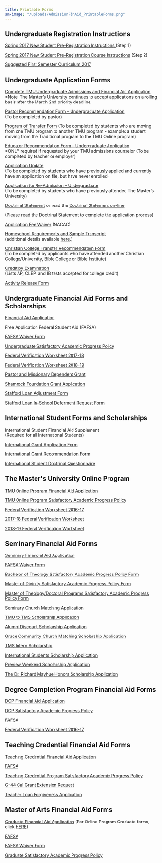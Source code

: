 ```yaml
---
title: Printable Forms
sm-image: "/uploads/AdmissionFinAid_PrintableForms.png"
---
```


## Undergraduate Registration Instructions

[Spring 2017 New Student Pre-Registration Instructions ](http://www.masters.edu/media/868825/sp-17-new-student-pre-registration.pdf "SP 17 New Student Pre-Registration.pdf")(Step 1)

[Spring 2017 New Student Pre-Registration Course Instructions](http://www.masters.edu/media/868824/sp-17-new-student-course-registration-instructions.pdf "SP 17 New Student Course Registration Instructions.pdf") (Step 2)

[Suggested First Semester Curriculum 2017](http://www.masters.edu/media/867607/suggested-first-semester-curriculum-2016.xlsx "Suggested First Semester Curriculum 2016.xlsx")

## Undergraduate Application Forms

[Complete TMU Undergraduate Admissions and Financial Aid Application](http://www.masters.edu/media/868819/undergrad-app-for-web-form.pdf "Undergrad App for Web Form.pdf")\
\*Note: The Master’s University continues to accept applications on a rolling basis after the March 2nd priority deadline.

[Pastor Recommendation Form – Undergraduate Application](http://www.masters.edu/media/868817/pastorrecommendation.pdf "PastorRecommendation.pdf")\
\(To be completed by pastor)

[Program of Transfer Form](http://www.masters.edu/media/868815/program-transfer-form.pdf "Program Transfer Form.pdf") (To be completed by students who are moving from one TMU program to another TMU program - example: a student moving from the Traditional program to the TMU Online program)

[Educator Recommendation Form – Undergraduate Application](http://www.masters.edu/media/868814/educatorrecommendation.pdf "EducatorRecommendation.pdf")\
\*ONLY required if requested by your TMU admissions counselor (To be completed by teacher or employer)

[Application Update](http://www.masters.edu/media/868816/undergrad-app-update.pdf "Undergrad App Update.pdf")\
\(To be completed by students who have previously applied and currently have an application on file, but have never enrolled)

[Application for Re-Admission – Undergraduate](http://www.masters.edu/media/868818/re-admit-app.pdf "Re-Admit App.pdf")\
\(To be completed by students who have previously attended The Master’s University)

[Doctrinal Statement](http://www2.masters.edu/admissions/downloads/TMC%20Doctrinal%20Statement.pdf) or read the [Doctrinal Statement on-line](http://www2.masters.edu/undergrad/doctrine)

\(Please read the Doctrinal Statement to complete the application process)

[Application Fee Waiver](http://www.nacacnet.org/studentinfo/feewaiver/Documents/ApplicationFeeWaiver.pdf "NACAC Application Fee Waiver") (NACAC)

[Homeschool Requirements and Sample Transcript](http://www2.masters.edu/admissions/downloads/HomeschoolTranscriptForm.pdf)\
\(additional details available [here](http://www.masters.edu/financial-aid/printableforms/# "Homeschool").)

[Christian College Transfer Recommendation Form](http://www.masters.edu/media/816508/cc-transfer-form-form.pdf "Christian College Transfer Form")\
\(To be completed by applicants who have attended another Christian College/University, Bible College or Bible Institute)

[Credit by Examination](http://www2.masters.edu/admissions/downloads/CreditbyExamination.pdf)\
\(Lists AP, CLEP, and IB tests accepted for college credit)

[Activity Release Form](/uploads/TMU_ActivityRelease%202017.pdf)

## Undergraduate Financial Aid Forms and Scholarships

[Financial Aid Application](http://www.masters.edu/media/869351/forms-application-faa.pdf "Forms- Application- FAA.pdf")

[Free Application Federal Student Aid (FAFSA)](http://www.fafsa.ed.gov/)

[FAFSA Waiver Form](http://www.masters.edu/media/868509/forms-mi-fafsa-waiver.pdf "Forms- MI- FAFSA Waiver.pdf")

[Undergraduate Satisfactory Academic Progress Policy](http://www.masters.edu/media/868183/undergrad-satisfactory-academic-progress-policy.pdf "Undergrad - Satisfactory Academic Progress Policy.pdf")

[Federal Verification Worksheet 2017-18](http://www.masters.edu/media/868376/forms-mi-fvw-2017-18.pdf "Forms- MI- FVW 2017-18.pdf")

[Federal Verification Worksheet 2018-19](/uploads/Forms-%20MI-%20FVW%2018-19.pdf)

[Pastor and Missionary Dependent Grant](http://www.masters.edu/media/868500/forms-application-pmd-17-18.pdf "Forms- Application- PMD 17-18.pdf")

[Shamrock Foundation Grant Application](http://www.masters.edu/media/869290/forms-application-shamrock-2017-18.pdf "Forms- Application- Shamrock 2017-18.pdf")

[Stafford Loan Adjustment Form](http://www.masters.edu/media/868505/forms-application-stafford-loan-adjustment.pdf "Forms- Application- Stafford Loan Adjustment.pdf")

[Stafford Loan In-School Deferment Request Form](http://www.masters.edu/media/601637/Forms-%20LN-%20Stafford%20In-School%20Deferment%20Request%20Form.pdf)

## International Student Forms and Scholarships

[International Student Financial Aid Supplement](http://www.masters.edu/media/868511/forms-int-student-financial-aid-supplemental-form.pdf "Forms- INT- Student Financial Aid Supplemental Form.pdf")\
\(Required for all International Students)

[International Grant Application Form](http://www.masters.edu/media/869288/isg-app-2.pdf "ISG App 2.pdf")

[International Grant Recommendation Form](http://www.masters.edu/media/868508/forms-int-international-student-grant-recommendation-form.pdf "Forms- INT- International Student Grant Recommendation Form.pdf")

[International Student Doctrinal Questionnaire](http://www.masters.edu/media/868510/forms-int-doctrinal-questionaire.pdf "Forms- INT- Doctrinal Questionaire.pdf")

## The Master's University Online Program

[TMU Online Program Financial Aid Application](http://www.masters.edu/media/868174/online-program-financial-aid-application.pdf "Online Program - Financial Aid Application.pdf")

[TMU Online Program Satisfactory Academic Progress Policy](http://www.masters.edu/media/867132/corrected-online-program-satisfactory-academic-progress-policy.pdf)

[Federal Verification Worksheet 2016-17](http://www.masters.edu/media/868238/forms-mi-fvw-2016-17.pdf "Forms- MI- FVW 2016-17.pdf")

[2017-18 Federal Verification Worksheet](http://www.masters.edu/media/868376/forms-mi-fvw-2017-18.pdf "2017-18 Federal Verification Worksheet")

[2018-19 Federal Verification Worksheet](/uploads/Forms-%20MI-%20FVW%2018-19-44a72b.pdf)

## Seminary Financial Aid Forms

[Seminary Financial Aid Application](http://www.masters.edu/media/869798/forms-application-seminary-faa-rev.pdf "Forms- Application- Seminary FAA rev.pdf")

[FAFSA Waiver Form](http://www.masters.edu/media/868185/fafsa-waiver-form-sem.pdf "FAFSA Waiver Form - Sem.pdf")

[Bachelor of Theology Satisfactory Academic Progress Policy Form](http://www.masters.edu/media/868152/bachelor-of-theology-satisf-prog.pdf "Bachelor of Theology Satisf. Prog.pdf")

[Master of Divinity Satisfactory Academic Progress Policy Form](http://www.masters.edu/media/868168/mdiv-satisfactory-academic-progress-policy.pdf "MDIV Satisfactory Academic Progress Policy.pdf")

[Master of Theology/Doctoral Programs Satisfactory Academic Progress Policy Form](http://www.masters.edu/media/868737/forms-mi-sapp-thm-dmin-phd.pdf "Forms- MI- SAPP THM-DMIN-PHD.pdf")

[Seminary Church Matching Application](http://www.masters.edu/media/869768/forms-seminary-application-seminary-matching-funds.pdf "Forms- Seminary Application- Seminary Matching Funds.pdf")

[TMU to TMS Scholarship Application](http://www.masters.edu/media/869770/forms-seminary-application-tmu-to-tms-scholarship.pdf "Forms- Seminary Application- TMU to TMS Scholarship.pdf")

[Alumni Discount Scholarship Application](http://www.masters.edu/media/869792/forms-seminary-application-alumni-scholarship.pdf "Forms- Seminary Application- Alumni Scholarship.pdf")

[Grace Community Church Matching Scholarship Application](http://www.masters.edu/media/869784/forms-seminary-application-gcc-matching-internship-rev.pdf "Forms- Seminary Application- GCC Matching Internship rev.pdf")

[TMS Intern Scholarship](http://www.masters.edu/media/869785/forms-seminary-application-tms-intern-scholarship-rev.pdf "Forms- Seminary Application- TMS Intern Scholarship rev.pdf")

[International Students Scholarship Application](http://www.masters.edu/media/869782/forms-seminary-application-international-students-scholarship-rev.pdf "Forms- Seminary Application- International Students Scholarship rev.pdf")

[Preview Weekend Scholarship Application](http://www.masters.edu/media/869783/forms-seminary-application-preview-weekend-scholarship-rev.pdf "Forms- Seminary Application- Preview Weekend Scholarship rev.pdf")

[The Dr. Richard Mayhue Honors Scholarship Application](http://www.masters.edu/media/869787/forms-seminary-application-mayhue-honors.pdf "Forms- Seminary Application- Mayhue Honors.pdf")

## Degree Completion Program Financial Aid Forms

[DCP Financial Aid Application](http://www.masters.edu/media/868156/degree-completion-program-financial-aid-application.pdf "Degree Completion Program - Financial Aid Application.pdf")

[DCP Satisfactory Academic Progress Policy](http://www.masters.edu/media/868157/degree-completion-program-satisfactory-academic-progress-policy.pdf "Degree Completion Program - Satisfactory Academic Progress Policy.pdf")

[FAFSA](http://www.fafsa.ed.gov/)

[Federal Verification Worksheet 2016-17](http://www.masters.edu/media/868238/forms-mi-fvw-2016-17.pdf "Forms- MI- FVW 2016-17.pdf")

## Teaching Credential Financial Aid Forms

[Teaching Credential Financial Aid Application](http://www.masters.edu/media/868516/forms-application-tcp-faa.pdf "Forms- Application- TCP FAA.pdf")

[FAFSA](http://www.fafsa.ed.gov/)

[Teaching Credential Program Satisfactory Academic Progress Policy](http://www.masters.edu/media/868182/teacher-credential-satisfactory-academic-progress-policy.pdf "Teacher Credential Satisfactory Academic Progress Policy.pdf")

[G-44 Cal Grant Extension Request](http://www.csac.ca.gov/PUBS/FORMS/GRNT_FRM/G-44.PDF)

[Teacher Loan Forgiveness Application](http://ifap.ed.gov/dpcletters/attachments/GEN1419AttachTeacherLoanForgivenessApp.pdf)

## Master of Arts Financial Aid Forms

[Graduate Financial Aid Application](http://www.masters.edu/media/868281/graduate-financial-aid-application.pdf "Grad FAA.pdf") (For Online Program Graduate forms, click [HERE](http://www.masters.edu/onlineforms))

[FAFSA](http://www.fafsa.ed.gov/)

[FAFSA Waiver Form](http://www.masters.edu/media/868163/grad-fafsa-waiver-form.pdf "Grad FAFSA Waiver Form.pdf")

[Graduate Satisfactory Academic Progress Policy](http://www.masters.edu/media/868166/mabc-satisfactory-academic-progress-policy.pdf "MABC Satisfactory Academic Progress Policy.pdf")